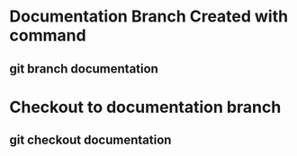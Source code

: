 # Documentation Branch Created with command 
## git branch documentation

# Checkout to documentation branch 
## git checkout documentation